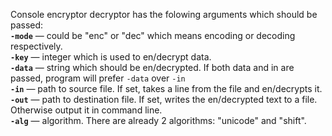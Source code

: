 Console encryptor decryptor has the folowing arguments which should be passed:  
**`-mode`** — could be "enc" or "dec" which means encoding or decoding respectively.  
**`-key`**  — integer which is used to en/decrypt data.  
**`-data`** — string which should be en/decrypted. If both data and in are passed, program will prefer `-data` over `-in`  
**`-in`**   — path to source file. If set, takes a line from the file and en/decrypts it.  
**`-out`**  — path to destination file. If set, writes the en/decrypted text to a file. Otherwise output it in command line.  
**`-alg`**  — algorithm. There are already 2 algorithms: "unicode" and "shift".  
